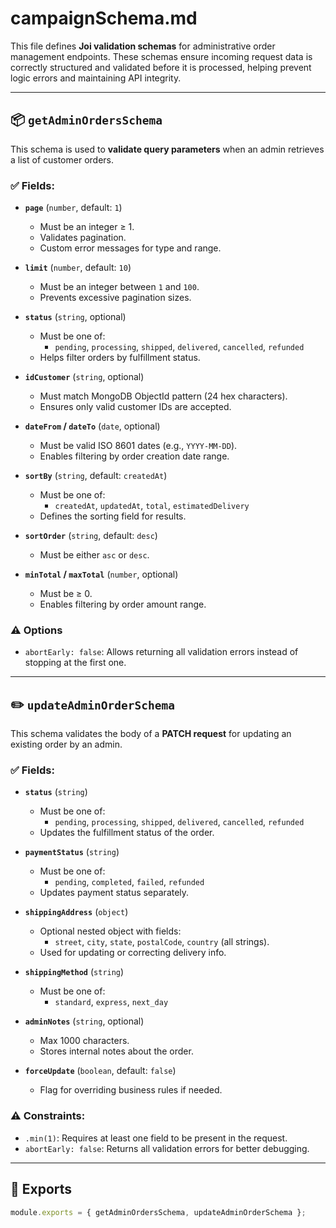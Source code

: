 # campaignSchema.md

This file defines **Joi validation schemas** for administrative order management endpoints. These schemas ensure incoming request data is correctly structured and validated before it is processed, helping prevent logic errors and maintaining API integrity.

---

## 📦 `getAdminOrdersSchema`

This schema is used to **validate query parameters** when an admin retrieves a list of customer orders.

### ✅ Fields:

- **`page`** (`number`, default: `1`)
  - Must be an integer ≥ 1.
  - Validates pagination.
  - Custom error messages for type and range.

- **`limit`** (`number`, default: `10`)
  - Must be an integer between `1` and `100`.
  - Prevents excessive pagination sizes.

- **`status`** (`string`, optional)
  - Must be one of:
    - `pending`, `processing`, `shipped`, `delivered`, `cancelled`, `refunded`
  - Helps filter orders by fulfillment status.

- **`idCustomer`** (`string`, optional)
  - Must match MongoDB ObjectId pattern (24 hex characters).
  - Ensures only valid customer IDs are accepted.

- **`dateFrom` / `dateTo`** (`date`, optional)
  - Must be valid ISO 8601 dates (e.g., `YYYY-MM-DD`).
  - Enables filtering by order creation date range.

- **`sortBy`** (`string`, default: `createdAt`)
  - Must be one of:
    - `createdAt`, `updatedAt`, `total`, `estimatedDelivery`
  - Defines the sorting field for results.

- **`sortOrder`** (`string`, default: `desc`)
  - Must be either `asc` or `desc`.

- **`minTotal` / `maxTotal`** (`number`, optional)
  - Must be ≥ 0.
  - Enables filtering by order amount range.

### ⚠️ Options
- `abortEarly: false`: Allows returning all validation errors instead of stopping at the first one.

---

## ✏️ `updateAdminOrderSchema`

This schema validates the body of a **PATCH request** for updating an existing order by an admin.

### ✅ Fields:

- **`status`** (`string`)
  - Must be one of:
    - `pending`, `processing`, `shipped`, `delivered`, `cancelled`, `refunded`
  - Updates the fulfillment status of the order.

- **`paymentStatus`** (`string`)
  - Must be one of:
    - `pending`, `completed`, `failed`, `refunded`
  - Updates payment status separately.

- **`shippingAddress`** (`object`)
  - Optional nested object with fields:
    - `street`, `city`, `state`, `postalCode`, `country` (all strings).
  - Used for updating or correcting delivery info.

- **`shippingMethod`** (`string`)
  - Must be one of:
    - `standard`, `express`, `next_day`

- **`adminNotes`** (`string`, optional)
  - Max 1000 characters.
  - Stores internal notes about the order.

- **`forceUpdate`** (`boolean`, default: `false`)
  - Flag for overriding business rules if needed.

### ⚠️ Constraints:
- `.min(1)`: Requires at least one field to be present in the request.
- `abortEarly: false`: Returns all validation errors for better debugging.

---

## 🧩 Exports

```js
module.exports = { getAdminOrdersSchema, updateAdminOrderSchema };
